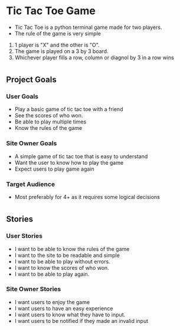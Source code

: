 # Tic Tac Toe Game
- Tic Tac Toe is a python terminal game made for two players.
- The rule of the game is very simple
1. 1 player is "X" and the other is "O".
2. The game is played on a 3 by 3 board.
3. Whichever player fills a row, column or diagnol by 3 in a row wins
#

## Project Goals

### User Goals
- Play a basic game of tic tac toe with a friend
- See the scores of who won.
- Be able to play multiple times
- Know the rules of the game

### Site Owner Goals
- A simple game of tic tac toe that is easy to understand
- Want the user to know how to play the game
- Expect users to play game again


### Target Audience
- Most preferably for 4+ as it requires some logical decisions
#

## Stories

### User Stories
- I want to be able to know the rules of the game
- I want to the site to be readable and simple
- I want to be able to play without errors.
- I want to know the scores of who won.
- I want to be able to play again.


### Site Owner Stories
- I want users to enjoy the game
- I want users to have an easy experience
- I want users to know what they have to input.
- I want users to be notified if they made an invalid input





